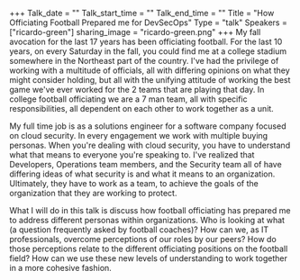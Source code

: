 +++
Talk_date = ""
Talk_start_time = ""
Talk_end_time = ""
Title = "How Officiating Football Prepared me for DevSecOps"
Type = "talk"
Speakers = ["ricardo-green"]
sharing_image = "ricardo-green.png"
+++
My fall avocation for the last 17 years has been officiating football. For the last 10 years, on every Saturday in the fall, you could find me at a college stadium somewhere in the Northeast part of the country. I've had the privilege of working with a multitude of officials, all with differing opinions on what they might consider holding, but all with the unifying attitude of working the best game we've ever worked for the 2 teams that are playing that day. In college football officiating we are a 7 man team, all with specific responsibilities, all dependent on each other to work together as a unit.

My full time job is as a solutions engineer for a software company focused on cloud security. In every engagement we work with multiple buying personas. When you're dealing with cloud security, you have to understand what that means to everyone you're speaking to. I've realized that Developers, Operations team members, and the Security team all of have differing ideas of what security is and what it means to an organization. Ultimately, they have to work as a team, to achieve the goals of the organization that they are working to protect.

What I will do in this talk is discuss how football officiating has prepared me to address different personas within organizations. Who is looking at what (a question frequently asked by football coaches)? How can we, as IT professionals, overcome perceptions of our roles by our peers? How do those perceptions relate to the different officiating positions on the football field? How can we use these new levels of understanding to work together in a more cohesive fashion.
